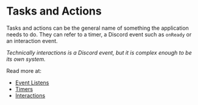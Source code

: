 # Tasks and Actions

Tasks and actions can be the general name of something the application needs to do. They can refer to a timer, a Discord
event such as `onReady` or an interaction event.

*Technically interactions is a Discord event, but it is complex enough to be its own system.*

Read more at:

- [Event Listens](docs/Application%20Structure/Tasks%20and%20Actions/Event.md)
- [Timers](docs/Application%20Structure/Tasks%20and%20Actions/Timers.md)
- [Interactions](docs/Application%20Structure/Tasks%20and%20Actions/Interactions/README.md)